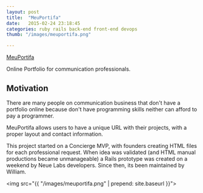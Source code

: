 ```yaml
---
layout: post
title:  "MeuPortifa"
date:   2015-02-24 23:18:45
categories: ruby rails back-end front-end devops
thumb: "/images/meuportifa.png"

---
```


<a href="https://www.meuportifa.com.br">MeuPortifa</a>

<p>
  Online Portfolio for communication professionals.
</p>

<h2>Motivation</h2>

<p>
  There are many people on communication business that don't have a portfolio online because don't have programming skills neither can afford to pay a programmer.
</p>

<p>
  MeuPortifa allows users to have a unique URL with their projects, with a proper layout and contact information.
</p>

<p>
  This project started on a Concierge MVP, with founders creating HTML files for each professional request. When idea was validated (and HTML manual productions became unmanageable) a Rails prototype was created on a weekend by Neue Labs developers. Since then, its been maintained by William.
</p>

<img src="{{ "/images/meuportifa.png" | prepend: site.baseurl }}">
